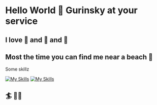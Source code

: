 # Hello World 👋 Gurinsky at your service

## I love 🍌 and 🥭 and 🌴

## Most the time you can find me near a beach 🌊

 Some skillz

[![My Skills](https://skillicons.dev/icons?i=pug,blender,threejs,unity,unreal,ai,ps,ae,figma,js,html,css,react,nextjs,nodejs,ipfs,solidity,bots&tailwind=3)](https://skillicons.dev)
[![My Skills](https://skillicons.dev/icons?i=pug,blender,threejs,unity,unreal,ai,ps,figma,js,html,css,react,nextjs,nodejs,ipfs,solidity,bots&tailwind=3)](https://skillicons.dev)

## 🏄 ✌🏻
